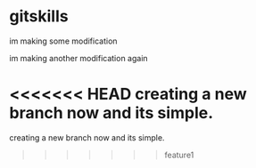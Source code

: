 # gitskills
im making some modification

im making another modification again

<<<<<<< HEAD
creating a new branch now and its simple.
=======
creating a new branch now and its simple.
>>>>>>> feature1
